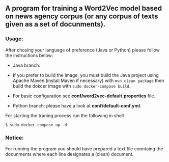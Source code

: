 ## A program for training a Word2Vec model based on news agency corpus (or any corpus of texts given as a set of docunments).

### Usage:
 
 After chosing your language of preference (Java or Python) please follow the instructions below: 
 
* Java branch: 
 * If you prefer to build the image, you must build the Java project using Apache Maven (install Maven if necessary) with `mvn clean package` then build the dokcer image with 
 `sudo docker-compose build`. 
 * For basic configuration see **conf/word2vec-default.properties** file.

* Python branch: please have a look at **conf/default-conf.yml**.

For starting the traning process run the following in shell

`
$ sudo docker-compose up -d
`
### Notice:

For running the program you should have prepared a text file conntaing the docunments where each line designates  a (clean) document.

